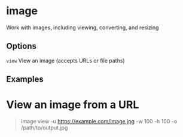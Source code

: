 
# image

Work with images, including viewing, converting, and resizing

## Options

`view`   View an image (accepts URLs or file paths)

## Examples

# View an image from a URL
> image view -u https://example.com/image.jpg -w 100 -h 100 -o
/path/to/output.jpg

